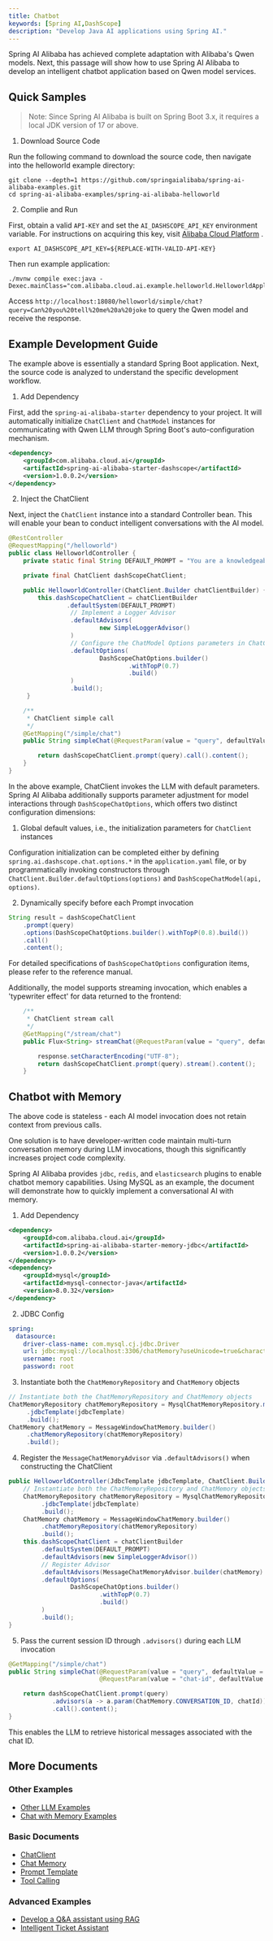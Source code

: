 ```yaml
---
title: Chatbot
keywords: [Spring AI,DashScope]
description: "Develop Java AI applications using Spring AI."
---
```


Spring AI Alibaba has achieved complete adaptation with Alibaba's Qwen models. Next, this passage will show how to use Spring AI Alibaba to develop an intelligent chatbot application based on Qwen model services.

## Quick Samples

> Note: Since Spring AI Alibaba is built on Spring Boot 3.x, it requires a local JDK version of 17 or above.

1. Download Source Code

Run the following command to download the source code, then navigate into the helloworld example directory:

```shell
git clone --depth=1 https://github.com/springaialibaba/spring-ai-alibaba-examples.git
cd spring-ai-alibaba-examples/spring-ai-alibaba-helloworld
```

2. Complie and Run

First, obtain a valid `API-KEY` and set the `AI_DASHSCOPE_API_KEY` environment variable. For instructions on acquiring this key, visit <a target="_blank" href="https://help.aliyun.com/zh/model-studio/developer-reference/get-api-key">Alibaba Cloud Platform</a> .

```shell
export AI_DASHSCOPE_API_KEY=${REPLACE-WITH-VALID-API-KEY}
```

Then run example application:

```shell
./mvnw compile exec:java -Dexec.mainClass="com.alibaba.cloud.ai.example.helloworld.HelloworldApplication"
```

Access `http://localhost:18080/helloworld/simple/chat?query=Can%20you%20tell%20me%20a%20joke` to query the Qwen model and receive the response.

## Example Development Guide

The example above is essentially a standard Spring Boot application. Next, the source code is analyzed to understand the specific development workflow.

1. Add Dependency

First, add the `spring-ai-alibaba-starter` dependency to your project. It will automatically initialize `ChatClient` and `ChatModel` instances for communicating with Qwen LLM through Spring Boot's auto-configuration mechanism.

```xml
<dependency>	
	<groupId>com.alibaba.cloud.ai</groupId>
	<artifactId>spring-ai-alibaba-starter-dashscope</artifactId>
	<version>1.0.0.2</version>
</dependency>
```

2. Inject the ChatClient

Next, inject the `ChatClient` instance into a standard Controller bean. This will enable your bean to conduct intelligent conversations with the AI model.

```java
@RestController
@RequestMapping("/helloworld")
public class HelloworldController {
	private static final String DEFAULT_PROMPT = "You are a knowledgeable intelligent chat assistant, please answer according to user questions!";

	private final ChatClient dashScopeChatClient;

	public HelloworldController(ChatClient.Builder chatClientBuilder) {
		this.dashScopeChatClient = chatClientBuilder
				.defaultSystem(DEFAULT_PROMPT)
				 // Implement a Logger Advisor
				 .defaultAdvisors(
						 new SimpleLoggerAdvisor()
				 )
				 // Configure the ChatModel Options parameters in ChatClient
				 .defaultOptions(
						 DashScopeChatOptions.builder()
								 .withTopP(0.7)
								 .build()
				 )
				 .build();
	 }

	/**
	 * ChatClient simple call
	 */
	@GetMapping("/simple/chat")
	public String simpleChat(@RequestParam(value = "query", defaultValue = "Hello, nice to meet you. Can you briefly introduce yourself?")String query) {

		return dashScopeChatClient.prompt(query).call().content();
	}
}
```

In the above example, ChatClient invokes the LLM with default parameters. Spring AI Alibaba additionally supports parameter adjustment for model interactions through `DashScopeChatOptions`, which offers two distinct configuration dimensions:

1. Global default values, i.e., the initialization parameters for `ChatClient` instances

Configuration initialization can be completed either by defining `spring.ai.dashscope.chat.options.*` in the `application.yaml` file, or by programmatically invoking constructors through `ChatClient.Builder.defaultOptions(options)` and `DashScopeChatModel(api, options)`.

2. Dynamically specify before each Prompt invocation

```java
String result = dashScopeChatClient
	.prompt(query)
	.options(DashScopeChatOptions.builder().withTopP(0.8).build())
	.call()
	.content();
```

For detailed specifications of `DashScopeChatOptions` configuration items, please refer to the reference manual.

Additionally, the model supports streaming invocation, which enables a 'typewriter effect' for data returned to the frontend:

```java
	/**
	 * ChatClient stream call
	 */
	@GetMapping("/stream/chat")
	public Flux<String> streamChat(@RequestParam(value = "query", defaultValue = "Hello, nice to meet you. Can you briefly introduce yourself?")String query, HttpServletResponse response) {

		response.setCharacterEncoding("UTF-8");
		return dashScopeChatClient.prompt(query).stream().content();
	}
```

## Chatbot with Memory

The above code is stateless - each AI model invocation does not retain context from previous calls.

One solution is to have developer-written code maintain multi-turn conversation memory during LLM invocations, though this significantly increases project code complexity.

Spring AI Alibaba provides `jdbc`, `redis`, and `elasticsearch` plugins to enable chatbot memory capabilities. Using MySQL as an example, the document will demonstrate how to quickly implement a conversational AI with memory.

1. Add Dependency

```xml
<dependency>
	<groupId>com.alibaba.cloud.ai</groupId>
	<artifactId>spring-ai-alibaba-starter-memory-jdbc</artifactId>
	<version>1.0.0.2</version>
</dependency>
<dependency>
    <groupId>mysql</groupId>
    <artifactId>mysql-connector-java</artifactId>
    <version>8.0.32</version>
</dependency>
```

2. JDBC Config

```yaml
spring:
  datasource:
    driver-class-name: com.mysql.cj.jdbc.Driver
    url: jdbc:mysql://localhost:3306/chatMemory?useUnicode=true&characterEncoding=UTF-8
    username: root
    password: root
```

3. Instantiate both the `ChatMemoryRepository` and `ChatMemory` objects

```java
// Instantiate both the ChatMemoryRepository and ChatMemory objects
ChatMemoryRepository chatMemoryRepository = MysqlChatMemoryRepository.mysqlBuilder()
     .jdbcTemplate(jdbcTemplate)
     .build();
ChatMemory chatMemory = MessageWindowChatMemory.builder()
     .chatMemoryRepository(chatMemoryRepository)
     .build();
```

4. Register the `MessageChatMemoryAdvisor` via `.defaultAdvisors()` when constructing the ChatClient

```java
public HelloworldController(JdbcTemplate jdbcTemplate, ChatClient.Builder chatClientBuilder) {
    // Instantiate both the ChatMemoryRepository and ChatMemory objects
    ChatMemoryRepository chatMemoryRepository = MysqlChatMemoryRepository.mysqlBuilder()
         .jdbcTemplate(jdbcTemplate)
         .build();
    ChatMemory chatMemory = MessageWindowChatMemory.builder()
         .chatMemoryRepository(chatMemoryRepository)
         .build();
    this.dashScopeChatClient = chatClientBuilder
         .defaultSystem(DEFAULT_PROMPT)
         .defaultAdvisors(new SimpleLoggerAdvisor())
         // Register Advisor
         .defaultAdvisors(MessageChatMemoryAdvisor.builder(chatMemory).build())
         .defaultOptions(
                 DashScopeChatOptions.builder()
                         .withTopP(0.7)
                         .build()
         )
         .build();
}
```

5. Pass the current session ID through `.advisors()` during each LLM invocation

```java
@GetMapping("/simple/chat")
public String simpleChat(@RequestParam(value = "query", defaultValue = "Hello, nice to meet you. Can you briefly introduce yourself?")String query,
                         @RequestParam(value = "chat-id", defaultValue = "1") String chatId) {

    return dashScopeChatClient.prompt(query)
            .advisors(a -> a.param(ChatMemory.CONVERSATION_ID, chatId))
            .call().content();
}
```

This enables the LLM to retrieve historical messages associated with the chat ID.

## More Documents

### Other Examples

* [Other LLM Examples](https://github.com/springaialibaba/spring-ai-alibaba-examples/tree/main/spring-ai-alibaba-chat-example)
* [Chat with Memory Examples](https://github.com/springaialibaba/spring-ai-alibaba-examples/tree/main/spring-ai-alibaba-chat-memory-example)

### Basic Documents

* [ChatClient](../tutorials/basics/chat-client.md)
* [Chat Memory](../tutorials/basics/memory.md)
* [Prompt Template](../tutorials/basics/prompt.md)
* [Tool Calling](../tutorials/basics/tool-calling.md)

### Advanced Examples

* [Develop a Q&A assistant using RAG](../practices/bailian/rag-agent.md)
* [Intelligent Ticket Assistant](../practices/usecase/playground-flight-booking.md)
